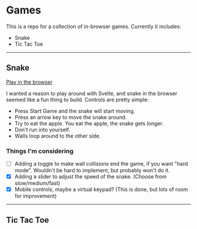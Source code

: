 # Games

This is a repo for a collection of in-browser games. Currently it includes:

- Snake
- Tic Tac Toe

---

## Snake

[Play in the browser](https://snake.mcbrid.es)

I wanted a reason to play around with Svelte, and snake in the browser seemed like a fun thing to build. Controls are pretty simple:

- Press Start Game and the snake will start moving.
- Press an arrow key to move the snake around.
- Try to eat the apple. You eat the apple, the snake gets longer.
- Don't run into yourself.
- Walls loop around to the other side.

### Things I'm considering

- [ ] Adding a toggle to make wall collisions end the game, if you want "hard mode". Wouldn't be hard to implement, but probably won't do it.
- [X] Adding a slider to adjust the speed of the snake. (Choose from slow/medium/fast)
- [X] Mobile controls, maybe a virtual keypad? (This is done, but lots of room for improvement)

---

## Tic Tac Toe

